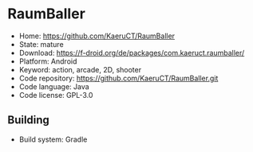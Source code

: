 # RaumBaller

- Home: https://github.com/KaeruCT/RaumBaller
- State: mature
- Download: https://f-droid.org/de/packages/com.kaeruct.raumballer/
- Platform: Android
- Keyword: action, arcade, 2D, shooter
- Code repository: https://github.com/KaeruCT/RaumBaller.git
- Code language: Java
- Code license: GPL-3.0

## Building

- Build system: Gradle
